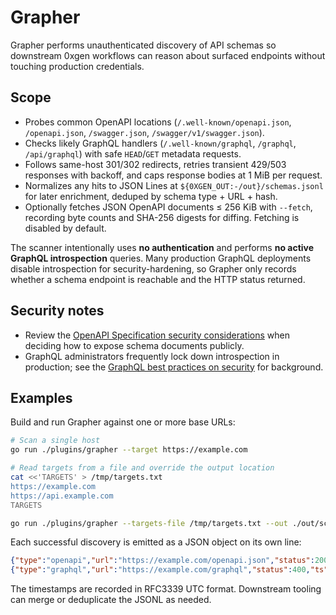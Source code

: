 # Grapher

Grapher performs unauthenticated discovery of API schemas so downstream 0xgen workflows can reason about surfaced endpoints without touching production credentials.

## Scope

- Probes common OpenAPI locations (`/.well-known/openapi.json`, `/openapi.json`, `/swagger.json`, `/swagger/v1/swagger.json`).
- Checks likely GraphQL handlers (`/.well-known/graphql`, `/graphql`, `/api/graphql`) with safe `HEAD`/`GET` metadata requests.
- Follows same-host 301/302 redirects, retries transient 429/503 responses with backoff, and caps response bodies at 1 MiB per request.
- Normalizes any hits to JSON Lines at `${0XGEN_OUT:-/out}/schemas.jsonl` for later enrichment, deduped by schema type + URL + hash.
- Optionally fetches JSON OpenAPI documents ≤ 256 KiB with `--fetch`, recording byte counts and SHA-256 digests for diffing. Fetching is disabled by default.

The scanner intentionally uses **no authentication** and performs **no active GraphQL introspection** queries. Many production GraphQL deployments disable introspection for security-hardening, so Grapher only records whether a schema endpoint is reachable and the HTTP status returned.

## Security notes

- Review the [OpenAPI Specification security considerations](https://spec.openapis.org/oas/latest.html#security-considerations) when deciding how to expose schema documents publicly.
- GraphQL administrators frequently lock down introspection in production; see the [GraphQL best practices on security](https://graphql.org/learn/best-practices/#security) for background.

## Examples

Build and run Grapher against one or more base URLs:

```bash
# Scan a single host
go run ./plugins/grapher --target https://example.com

# Read targets from a file and override the output location
cat <<'TARGETS' > /tmp/targets.txt
https://example.com
https://api.example.com
TARGETS

go run ./plugins/grapher --targets-file /tmp/targets.txt --out ./out/schemas.jsonl
```

Each successful discovery is emitted as a JSON object on its own line:

```json
{"type":"openapi","url":"https://example.com/openapi.json","status":200,"ts":"2024-01-01T00:00:00Z"}
{"type":"graphql","url":"https://example.com/graphql","status":400,"ts":"2024-01-01T00:00:01Z"}
```

The timestamps are recorded in RFC3339 UTC format. Downstream tooling can merge or deduplicate the JSONL as needed.
